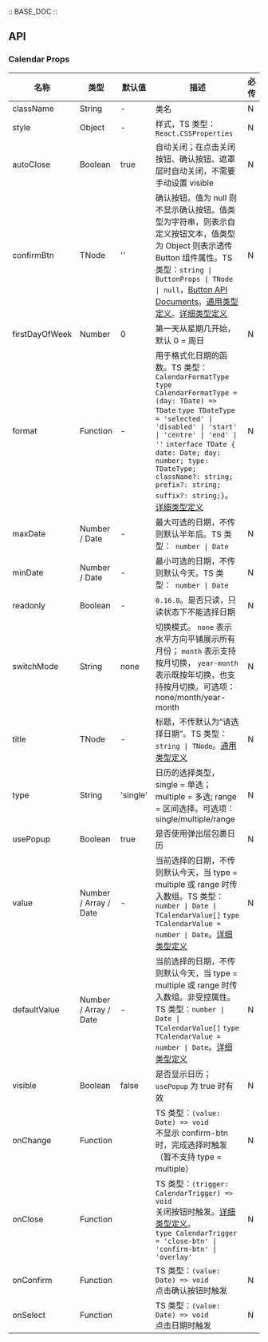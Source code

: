 :: BASE_DOC ::

## API

### Calendar Props

名称 | 类型 | 默认值 | 描述 | 必传
-- | -- | -- | -- | --
className | String | - | 类名 | N
style | Object | - | 样式，TS 类型：`React.CSSProperties` | N
autoClose | Boolean | true | 自动关闭；在点击关闭按钮、确认按钮、遮罩层时自动关闭，不需要手动设置 visible | N
confirmBtn | TNode | '' | 确认按钮。值为 null 则不显示确认按钮。值类型为字符串，则表示自定义按钮文本，值类型为 Object 则表示透传 Button 组件属性。TS 类型：`string \| ButtonProps \| TNode \| null`，[Button API Documents](./button?tab=api)。[通用类型定义](https://github.com/Tencent/tdesign-mobile-react/blob/develop/src/common.ts)。[详细类型定义](https://github.com/Tencent/tdesign-mobile-react/tree/develop/src/calendar/type.ts) | N
firstDayOfWeek | Number | 0 | 第一天从星期几开始，默认 0 = 周日 | N
format | Function | - | 用于格式化日期的函数。TS 类型：`CalendarFormatType ` `type CalendarFormatType = (day: TDate) => TDate` `type TDateType = 'selected' \| 'disabled' \| 'start' \| 'centre' \| 'end' \| ''` `interface TDate { date: Date; day: number; type: TDateType; className?: string; prefix?: string; suffix?: string;}`。[详细类型定义](https://github.com/Tencent/tdesign-mobile-react/tree/develop/src/calendar/type.ts) | N
maxDate | Number / Date | - | 最大可选的日期，不传则默认半年后。TS 类型：` number \| Date` | N
minDate | Number / Date | - | 最小可选的日期，不传则默认今天。TS 类型：` number \| Date` | N
readonly | Boolean | - | `0.16.0`。是否只读，只读状态下不能选择日期 | N
switchMode | String | none | 切换模式。 `none` 表示水平方向平铺展示所有月份； `month` 表示支持按月切换， `year-month` 表示既按年切换，也支持按月切换。可选项：none/month/year-month | N
title | TNode | - | 标题，不传默认为“请选择日期”。TS 类型：`string \| TNode`。[通用类型定义](https://github.com/Tencent/tdesign-mobile-react/blob/develop/src/common.ts) | N
type | String | 'single' | 日历的选择类型，single = 单选；multiple = 多选; range = 区间选择。可选项：single/multiple/range | N
usePopup | Boolean | true | 是否使用弹出层包裹日历 | N
value | Number / Array / Date | - | 当前选择的日期，不传则默认今天，当 type = multiple 或 range 时传入数组。TS 类型：`number \| Date \| TCalendarValue[]` `type TCalendarValue = number \| Date`。[详细类型定义](https://github.com/Tencent/tdesign-mobile-react/tree/develop/src/calendar/type.ts) | N
defaultValue | Number / Array / Date | - | 当前选择的日期，不传则默认今天，当 type = multiple 或 range 时传入数组。非受控属性。TS 类型：`number \| Date \| TCalendarValue[]` `type TCalendarValue = number \| Date`。[详细类型定义](https://github.com/Tencent/tdesign-mobile-react/tree/develop/src/calendar/type.ts) | N
visible | Boolean | false | 是否显示日历；`usePopup` 为 true 时有效 | N
onChange | Function |  | TS 类型：`(value: Date) => void`<br/>不显示 confirm-btn 时，完成选择时触发（暂不支持 type = multiple） | N
onClose | Function |  | TS 类型：`(trigger: CalendarTrigger) => void`<br/>关闭按钮时触发。[详细类型定义](https://github.com/Tencent/tdesign-mobile-react/tree/develop/src/calendar/type.ts)。<br/>`type CalendarTrigger = 'close-btn' \| 'confirm-btn' \| 'overlay'`<br/> | N
onConfirm | Function |  | TS 类型：`(value: Date) => void`<br/>点击确认按钮时触发 | N
onSelect | Function |  | TS 类型：`(value: Date) => void`<br/>点击日期时触发 | N
